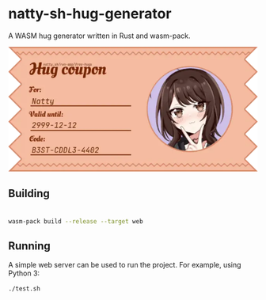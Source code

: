 # natty-sh-hug-generator

A WASM hug generator written in Rust and wasm-pack.

![An example hug coupon](./demo.webp)

## Building

```sh

wasm-pack build --release --target web

```

## Running

A simple web server can be used to run the project. 
For example, using Python 3:

```sh
./test.sh
```